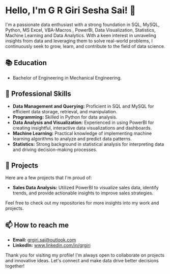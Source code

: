 # Hello, I'm G R Giri Sesha Sai! 👋

I'm a passionate data enthusiast with a strong foundation in SQL, MySQL, Python, MS Excel, VBA-Macros , PowerBI, Data Visualization, Statistics, Machine Learning and Data Analytics. With a keen interest in unraveling insights from data and leveraging them to solve real-world problems, I continuously seek to grow, learn, and contribute to the field of data science.

## 📚 Education

- Bachelor of Engineering in Mechanical Engineering.

## 💼 Professional Skills

- **Data Management and Querying:** Proficient in SQL and MySQL for efficient data storage, retrieval, and manipulation.
- **Programming:** Skilled in Python for data analysis.
- **Data Analysis and Visualization:** Experienced in using PowerBI for creating insightful, interactive data visualizations and dashboards.
- **Machine Learning:** Practical knowledge of implementing machine learning algorithms to analyze and predict data patterns.
- **Statistics:** Strong background in statistical analysis for interpreting data and driving decision-making processes.

## 🌟 Projects

Here are a few projects that I'm proud of:

- **Sales Data Analysis:** Utilized PowerBI to visualize sales data, identify trends, and provide actionable insights to improve sales strategies.

Feel free to check out my repositories for more insights into my work and projects.

<!-- ## 📈 GitHub Stats

![G R Giri Sesha Sai's GitHub Stats](https://github-readme-stats.vercel.app/api?username=yourGitHubUsername&show_icons=true) -->

## 📫 How to reach me

- **Email:** grgiri.sai@outlook.com
- **LinkedIn:** www.linkedin.com/in/grgiri

Thank you for visiting my profile! I'm always open to collaborate on projects and innovative ideas. Let's connect and make data drive better decisions together!


